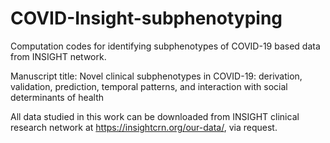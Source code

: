 # COVID-Insight-subphenotyping
Computation codes for identifying subphenotypes of COVID-19 based data from INSIGHT network.

Manuscript title: Novel clinical subphenotypes in COVID-19: derivation, validation, prediction, temporal patterns, and interaction with social determinants of health

All data studied in this work can be downloaded from INSIGHT clinical research network at https://insightcrn.org/our-data/, via request.
